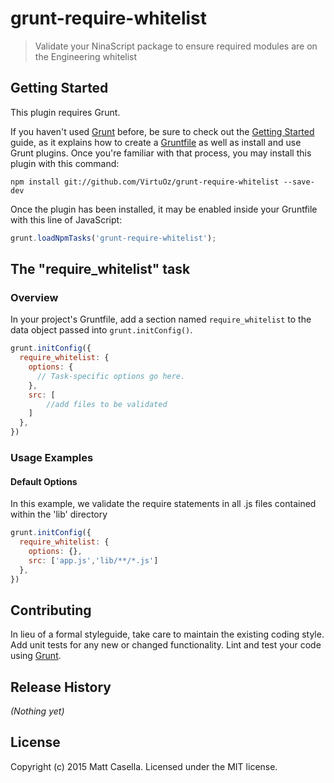 # grunt-require-whitelist

> Validate your NinaScript package to ensure required modules are on the Engineering whitelist

## Getting Started
This plugin requires Grunt.

If you haven't used [Grunt](http://gruntjs.com/) before, be sure to check out the [Getting Started](http://gruntjs.com/getting-started) guide, as it explains how to create a [Gruntfile](http://gruntjs.com/sample-gruntfile) as well as install and use Grunt plugins. Once you're familiar with that process, you may install this plugin with this command:

```shell
npm install git://github.com/VirtuOz/grunt-require-whitelist --save-dev
```

Once the plugin has been installed, it may be enabled inside your Gruntfile with this line of JavaScript:

```js
grunt.loadNpmTasks('grunt-require-whitelist');
```

## The "require_whitelist" task

### Overview
In your project's Gruntfile, add a section named `require_whitelist` to the data object passed into `grunt.initConfig()`.

```js
grunt.initConfig({
  require_whitelist: {
    options: {
      // Task-specific options go here.
    },
    src: [ 
        //add files to be validated 
    ]
  },
})
```

### Usage Examples

#### Default Options
In this example, we validate the require statements in all .js files contained within the 'lib' directory
```js
grunt.initConfig({
  require_whitelist: {
    options: {},
    src: ['app.js','lib/**/*.js']
  },
})
```


## Contributing
In lieu of a formal styleguide, take care to maintain the existing coding style. Add unit tests for any new or changed functionality. Lint and test your code using [Grunt](http://gruntjs.com/).

## Release History
_(Nothing yet)_

## License
Copyright (c) 2015 Matt Casella. Licensed under the MIT license.
